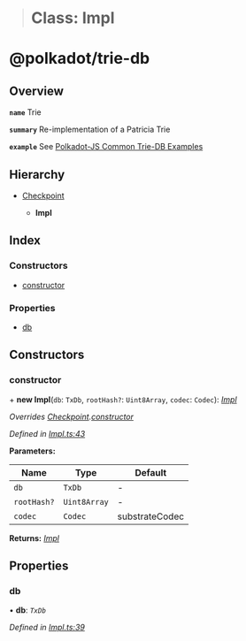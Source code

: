 > # Class: Impl

# @polkadot/trie-db

## Overview

**`name`** Trie

**`summary`** Re-implementation of a Patricia Trie

**`example`** See [Polkadot-JS Common Trie-DB Examples](https://polkadot.js.org/api/common/examples/trie-db/)

## Hierarchy

* [Checkpoint](_checkpoint_.checkpoint.md)

  * **Impl**

## Index

### Constructors

* [constructor](_impl_.impl.md#constructor)

### Properties

* [db](_impl_.impl.md#db)

## Constructors

###  constructor

\+ **new Impl**(`db`: `TxDb`, `rootHash?`: `Uint8Array`, `codec`: `Codec`): *[Impl](_impl_.impl.md)*

*Overrides [Checkpoint](_checkpoint_.checkpoint.md).[constructor](_checkpoint_.checkpoint.md#constructor)*

*Defined in [Impl.ts:43](https://github.com/polkadot-js/common/blob/de7e9f8/packages/trie-db/src/Impl.ts#L43)*

**Parameters:**

Name | Type | Default |
------ | ------ | ------ |
`db` | `TxDb` | - |
`rootHash?` | `Uint8Array` | - |
`codec` | `Codec` |  substrateCodec |

**Returns:** *[Impl](_impl_.impl.md)*

## Properties

###  db

• **db**: *`TxDb`*

*Defined in [Impl.ts:39](https://github.com/polkadot-js/common/blob/de7e9f8/packages/trie-db/src/Impl.ts#L39)*